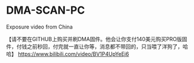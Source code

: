 # DMA-SCAN-PC

Exposure video from China

【请不要在GITHUB上购买并刷DMA固件。他会让你支付140美元购买PRO版固件，付钱之前秒回，付完就一直让你等，消息都不带回的，只当喂了洋狗了，哈哈】 https://www.bilibili.com/video/BV1P4UpYeEj6